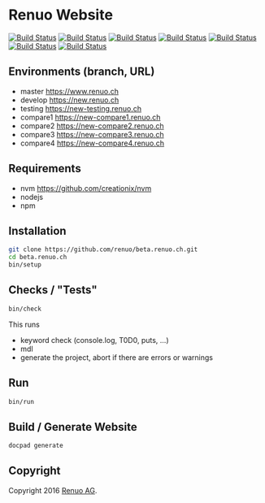 # Renuo Website

[![Build Status](https://travis-ci.org/renuo/beta.renuo.ch.svg?branch=master)](https://travis-ci.org/renuo/beta.renuo.ch)
[![Build Status](https://travis-ci.org/renuo/beta.renuo.ch.svg?branch=develop)](https://travis-ci.org/renuo/beta.renuo.ch)
[![Build Status](https://travis-ci.org/renuo/beta.renuo.ch.svg?branch=testing)](https://travis-ci.org/renuo/beta.renuo.ch)
[![Build Status](https://travis-ci.org/renuo/beta.renuo.ch.svg?branch=compare1)](https://travis-ci.org/renuo/beta.renuo.ch)
[![Build Status](https://travis-ci.org/renuo/beta.renuo.ch.svg?branch=compare2)](https://travis-ci.org/renuo/beta.renuo.ch)
[![Build Status](https://travis-ci.org/renuo/beta.renuo.ch.svg?branch=compare3)](https://travis-ci.org/renuo/beta.renuo.ch)
[![Build Status](https://travis-ci.org/renuo/beta.renuo.ch.svg?branch=compare4)](https://travis-ci.org/renuo/beta.renuo.ch)

## Environments (branch, URL)

* master <https://www.renuo.ch>
* develop <https://new.renuo.ch>
* testing <https://new-testing.renuo.ch>
* compare1 <https://new-compare1.renuo.ch>
* compare2 <https://new-compare2.renuo.ch>
* compare3 <https://new-compare3.renuo.ch>
* compare4 <https://new-compare4.renuo.ch>

## Requirements

* nvm <https://github.com/creationix/nvm>
* nodejs
* npm

## Installation

```sh
git clone https://github.com/renuo/beta.renuo.ch.git
cd beta.renuo.ch
bin/setup
```

## Checks / "Tests"

```sh
bin/check
```

This runs

* keyword check (console.log, T0D0, puts, ...)
* mdl
* generate the project, abort if there are errors or warnings

## Run

```sh
bin/run
```

## Build / Generate Website

```sh
docpad generate
```

## Copyright

Copyright 2016 [Renuo AG](https://www.renuo.ch/).
